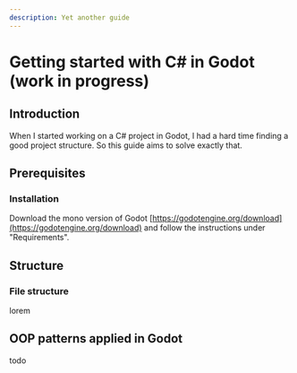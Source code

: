 ```yaml
---
description: Yet another guide
---
```


# Getting started with C\# in Godot \(work in progress\)

## Introduction

When I started working on a C\# project in Godot, I had a hard time finding a good project structure. So this guide aims to solve exactly that.

## Prerequisites

### Installation

Download the mono version of Godot [https://godotengine.org/download](https://godotengine.org/download) and follow the instructions under "Requirements".

## Structure

### File structure

lorem

## OOP patterns applied in Godot

todo

